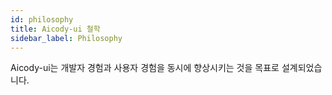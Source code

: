 ```yaml
---
id: philosophy
title: Aicody-ui 철학
sidebar_label: Philosophy
---
```


Aicody-ui는 개발자 경험과 사용자 경험을 동시에 향상시키는 것을 목표로 설계되었습니다.

